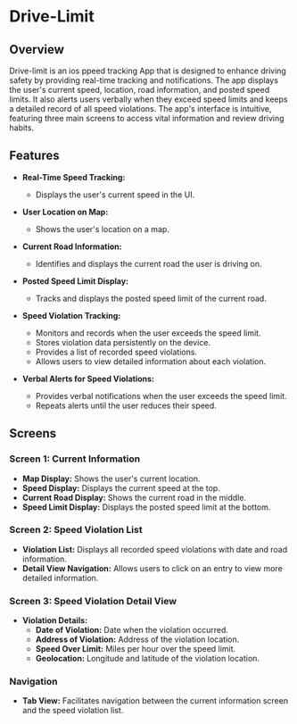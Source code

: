 # Drive-Limit

## Overview

Drive-limit is an ios ppeed tracking App that is designed to enhance driving safety by providing real-time tracking and notifications. The app displays the user's current speed, location, road information, and posted speed limits. It also alerts users verbally when they exceed speed limits and keeps a detailed record of all speed violations. The app's interface is intuitive, featuring three main screens to access vital information and review driving habits.

## Features

- **Real-Time Speed Tracking:**
  - Displays the user's current speed in the UI.
  
- **User Location on Map:**
  - Shows the user's location on a map.

- **Current Road Information:**
  - Identifies and displays the current road the user is driving on.

- **Posted Speed Limit Display:**
  - Tracks and displays the posted speed limit of the current road.

- **Speed Violation Tracking:**
  - Monitors and records when the user exceeds the speed limit.
  - Stores violation data persistently on the device.
  - Provides a list of recorded speed violations.
  - Allows users to view detailed information about each violation.

- **Verbal Alerts for Speed Violations:**
  - Provides verbal notifications when the user exceeds the speed limit.
  - Repeats alerts until the user reduces their speed.

## Screens

### Screen 1: Current Information
- **Map Display:** Shows the user's current location.
- **Speed Display:** Displays the current speed at the top.
- **Current Road Display:** Shows the current road in the middle.
- **Speed Limit Display:** Displays the posted speed limit at the bottom.
### Screen 2: Speed Violation List
- **Violation List:** Displays all recorded speed violations with date and road information.
- **Detail View Navigation:** Allows users to click on an entry to view more detailed information.

### Screen 3: Speed Violation Detail View
- **Violation Details:**
  - **Date of Violation:** Date when the violation occurred.
  - **Address of Violation:** Address of the violation location.
  - **Speed Over Limit:** Miles per hour over the speed limit.
  - **Geolocation:** Longitude and latitude of the violation location.

### Navigation
- **Tab View:** Facilitates navigation between the current information screen and the speed violation list.
